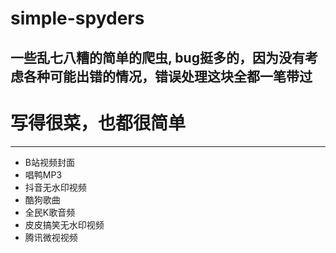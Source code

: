 # simple-spyders
一些乱七八糟的简单的爬虫, bug挺多的，因为没有考虑各种可能出错的情况，错误处理这块全都一笔带过
---
# 写得很菜，也都很简单
---

* B站视频封面
* 唱鸭MP3
* 抖音无水印视频
* 酷狗歌曲
* 全民K歌音频
* 皮皮搞笑无水印视频
* 腾讯微视视频